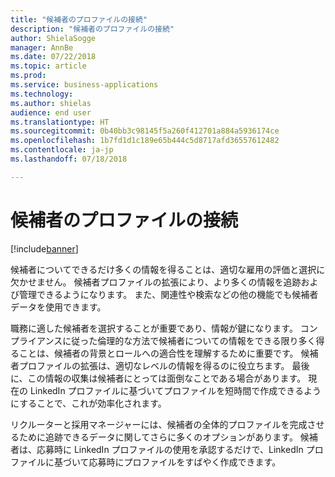 ```yaml
---
title: "候補者のプロファイルの接続"
description: "候補者のプロファイルの接続"
author: ShielaSogge
manager: AnnBe
ms.date: 07/22/2018
ms.topic: article
ms.prod: 
ms.service: business-applications
ms.technology: 
ms.author: shielas
audience: end user
ms.translationtype: HT
ms.sourcegitcommit: 0b40bb3c98145f5a260f412701a884a5936174ce
ms.openlocfilehash: 1b7fd1d1c189e65b444c5d8717afd36557612482
ms.contentlocale: ja-jp
ms.lasthandoff: 07/18/2018

---
```


# <a name="candidate-profile-connection"></a>候補者のプロファイルの接続


[!include[banner](../../../includes/banner.md)]

候補者についてできるだけ多くの情報を得ることは、適切な雇用の評価と選択に欠かせません。 候補者プロファイルの拡張により、より多くの情報を追跡および管理できるようになります。 また、関連性や検索などの他の機能でも候補者データを使用できます。

職務に適した候補者を選択することが重要であり、情報が鍵になります。
コンプライアンスに従った倫理的な方法で候補者についての情報をできる限り多く得ることは、候補者の背景とロールへの適合性を理解するために重要です。 候補者プロファイルの拡張は、適切なレベルの情報を得るのに役立ちます。
最後に、この情報の収集は候補者にとっては面倒なことである場合があります。 現在の LinkedIn プロファイルに基づいてプロファイルを短時間で作成できるようにすることで、これが効率化されます。

リクルーターと採用マネージャーには、候補者の全体的プロファイルを完成させるために追跡できるデータに関してさらに多くのオプションがあります。 候補者は、応募時に LinkedIn プロファイルの使用を承認するだけで、LinkedIn プロファイルに基づいて応募時にプロファイルをすばやく作成できます。

<!--
### Who uses this feature
The entire hiring team and candidates.
## License required
Some of the capabilities in this feature will require each user to have a
license to LinkedIn Recruiter.
## Availability
Cloud
## Regional availability
Global
-->

